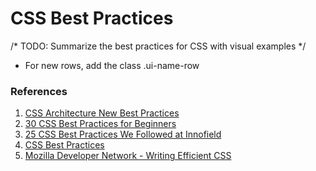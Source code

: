 # CSS Best Practices

/* TODO: Summarize the best practices for CSS with visual examples */



+ For new rows, add the class .ui-name-row


### References

1. [CSS Architecture New Best Practices](http://www.sitepoint.com/css-architectures-new-best-practices/)
2. [30 CSS Best Practices for Beginners](http://code.tutsplus.com/tutorials/30-css-best-practices-for-beginners--net-6741)
3. [25 CSS Best Practices We Followed at Innofield](http://www.innofied.com/25-css-best-practices-we-follow-at-innofied/)
4. [CSS Best Practices](http://1stwebdesigner.com/css-best-practices/)
5. [Mozilla Developer Network - Writing Efficient CSS](https://developer.mozilla.org/en-US/docs/Web/Guide/CSS/Writing_efficient_CSS)
